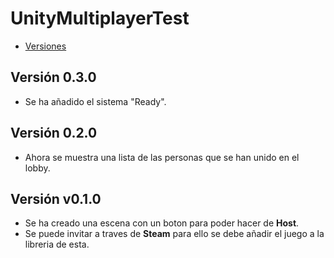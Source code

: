 # UnityMultiplayerTest
- [Versiones](https://github.com/Grabthesky/UnityMultiplayerTest/releases)
## Versión 0.3.0
- Se ha añadido el sistema "Ready".
## Versión 0.2.0
- Ahora se muestra una lista de las personas que se han unido en el lobby.
## Versión v0.1.0
- Se ha creado una escena con un boton para poder hacer de **Host**.
- Se puede invitar a traves de **Steam** para ello se debe añadir el juego a la libreria de esta.
